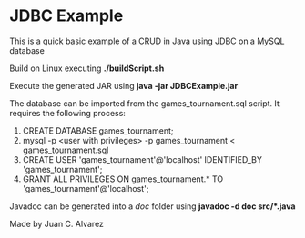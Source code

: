 # JDBC Example

This is a quick basic example of a CRUD in Java using JDBC on a MySQL database

Build on Linux executing **./buildScript.sh**

Execute the generated JAR using **java -jar JDBCExample.jar**

The database can be imported from the games\_tournament.sql script. It requires the following process:

1. CREATE DATABASE games\_tournament;
2. mysql -p \<user with privileges\> -p games\_tournament < games\_tournament.sql
3. CREATE USER 'games\_tournament'@'localhost' IDENTIFIED\_BY 'games\_tournament';
4. GRANT ALL PRIVILEGES ON games\_tournament.\* TO 'games\_tournament'@'localhost';


Javadoc can be generated into a _doc_ folder using **javadoc -d doc src/\*.java**

Made by Juan C. Alvarez
